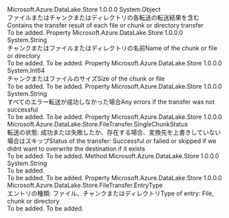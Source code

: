 <Type Name="SingleEntryTransferStatus" FullName="Microsoft.Azure.DataLake.Store.FileTransfer.SingleEntryTransferStatus">
  <TypeSignature Language="C#" Value="public class SingleEntryTransferStatus" />
  <TypeSignature Language="ILAsm" Value=".class public auto ansi beforefieldinit SingleEntryTransferStatus extends System.Object" />
  <TypeSignature Language="DocId" Value="T:Microsoft.Azure.DataLake.Store.FileTransfer.SingleEntryTransferStatus" />
  <TypeSignature Language="VB.NET" Value="Public Class SingleEntryTransferStatus" />
  <TypeSignature Language="F#" Value="type SingleEntryTransferStatus = class" />
  <AssemblyInfo>
    <AssemblyName>Microsoft.Azure.DataLake.Store</AssemblyName>
    <AssemblyVersion>1.0.0.0</AssemblyVersion>
  </AssemblyInfo>
  <Base>
    <BaseTypeName>System.Object</BaseTypeName>
  </Base>
  <Interfaces />
  <Docs>
    <summary>
            <span data-ttu-id="4425c-101">ファイルまたはチャンクまたはディレクトリの各転送の転送結果を含む</span><span class="sxs-lookup"><span data-stu-id="4425c-101">Contains the transfer result of each file or chunk or directory transfer</span></span>
            </summary>
    <remarks>To be added.</remarks>
  </Docs>
  <Members>
    <Member MemberName="EntryName">
      <MemberSignature Language="C#" Value="public string EntryName { get; }" />
      <MemberSignature Language="ILAsm" Value=".property instance string EntryName" />
      <MemberSignature Language="DocId" Value="P:Microsoft.Azure.DataLake.Store.FileTransfer.SingleEntryTransferStatus.EntryName" />
      <MemberSignature Language="VB.NET" Value="Public ReadOnly Property EntryName As String" />
      <MemberSignature Language="F#" Value="member this.EntryName : string" Usage="Microsoft.Azure.DataLake.Store.FileTransfer.SingleEntryTransferStatus.EntryName" />
      <MemberType>Property</MemberType>
      <AssemblyInfo>
        <AssemblyName>Microsoft.Azure.DataLake.Store</AssemblyName>
        <AssemblyVersion>1.0.0.0</AssemblyVersion>
      </AssemblyInfo>
      <ReturnValue>
        <ReturnType>System.String</ReturnType>
      </ReturnValue>
      <Docs>
        <summary>
            <span data-ttu-id="4425c-102">チャンクまたはファイルまたはディレクトリの名前</span><span class="sxs-lookup"><span data-stu-id="4425c-102">Name of the chunk or file or directory</span></span>
            </summary>
        <value>To be added.</value>
        <remarks>To be added.</remarks>
      </Docs>
    </Member>
    <Member MemberName="EntrySize">
      <MemberSignature Language="C#" Value="public long EntrySize { get; }" />
      <MemberSignature Language="ILAsm" Value=".property instance int64 EntrySize" />
      <MemberSignature Language="DocId" Value="P:Microsoft.Azure.DataLake.Store.FileTransfer.SingleEntryTransferStatus.EntrySize" />
      <MemberSignature Language="VB.NET" Value="Public ReadOnly Property EntrySize As Long" />
      <MemberSignature Language="F#" Value="member this.EntrySize : int64" Usage="Microsoft.Azure.DataLake.Store.FileTransfer.SingleEntryTransferStatus.EntrySize" />
      <MemberType>Property</MemberType>
      <AssemblyInfo>
        <AssemblyName>Microsoft.Azure.DataLake.Store</AssemblyName>
        <AssemblyVersion>1.0.0.0</AssemblyVersion>
      </AssemblyInfo>
      <ReturnValue>
        <ReturnType>System.Int64</ReturnType>
      </ReturnValue>
      <Docs>
        <summary>
            <span data-ttu-id="4425c-103">チャンクまたはファイルのサイズ</span><span class="sxs-lookup"><span data-stu-id="4425c-103">Size of the chunk or file</span></span>
            </summary>
        <value>To be added.</value>
        <remarks>To be added.</remarks>
      </Docs>
    </Member>
    <Member MemberName="Errors">
      <MemberSignature Language="C#" Value="public string Errors { get; }" />
      <MemberSignature Language="ILAsm" Value=".property instance string Errors" />
      <MemberSignature Language="DocId" Value="P:Microsoft.Azure.DataLake.Store.FileTransfer.SingleEntryTransferStatus.Errors" />
      <MemberSignature Language="VB.NET" Value="Public ReadOnly Property Errors As String" />
      <MemberSignature Language="F#" Value="member this.Errors : string" Usage="Microsoft.Azure.DataLake.Store.FileTransfer.SingleEntryTransferStatus.Errors" />
      <MemberType>Property</MemberType>
      <AssemblyInfo>
        <AssemblyName>Microsoft.Azure.DataLake.Store</AssemblyName>
        <AssemblyVersion>1.0.0.0</AssemblyVersion>
      </AssemblyInfo>
      <ReturnValue>
        <ReturnType>System.String</ReturnType>
      </ReturnValue>
      <Docs>
        <summary>
            <span data-ttu-id="4425c-104">すべてのエラー転送が成功しなかった場合</span><span class="sxs-lookup"><span data-stu-id="4425c-104">Any errors if the transfer was not successful</span></span>
            </summary>
        <value>To be added.</value>
        <remarks>To be added.</remarks>
      </Docs>
    </Member>
    <Member MemberName="Status">
      <MemberSignature Language="C#" Value="public Microsoft.Azure.DataLake.Store.FileTransfer.SingleChunkStatus Status { get; }" />
      <MemberSignature Language="ILAsm" Value=".property instance valuetype Microsoft.Azure.DataLake.Store.FileTransfer.SingleChunkStatus Status" />
      <MemberSignature Language="DocId" Value="P:Microsoft.Azure.DataLake.Store.FileTransfer.SingleEntryTransferStatus.Status" />
      <MemberSignature Language="VB.NET" Value="Public ReadOnly Property Status As SingleChunkStatus" />
      <MemberSignature Language="F#" Value="member this.Status : Microsoft.Azure.DataLake.Store.FileTransfer.SingleChunkStatus" Usage="Microsoft.Azure.DataLake.Store.FileTransfer.SingleEntryTransferStatus.Status" />
      <MemberType>Property</MemberType>
      <AssemblyInfo>
        <AssemblyName>Microsoft.Azure.DataLake.Store</AssemblyName>
        <AssemblyVersion>1.0.0.0</AssemblyVersion>
      </AssemblyInfo>
      <ReturnValue>
        <ReturnType>Microsoft.Azure.DataLake.Store.FileTransfer.SingleChunkStatus</ReturnType>
      </ReturnValue>
      <Docs>
        <summary>
            <span data-ttu-id="4425c-105">転送の状態: 成功または失敗したか、存在する場合、変換先を上書きしていない場合はスキップ</span><span class="sxs-lookup"><span data-stu-id="4425c-105">Status of the transfer: Successful or failed or skipped if we didnt want to overwrite the destination if it exists</span></span>
            </summary>
        <value>To be added.</value>
        <remarks>To be added.</remarks>
      </Docs>
    </Member>
    <Member MemberName="ToString">
      <MemberSignature Language="C#" Value="public override string ToString ();" />
      <MemberSignature Language="ILAsm" Value=".method public hidebysig virtual instance string ToString() cil managed" />
      <MemberSignature Language="DocId" Value="M:Microsoft.Azure.DataLake.Store.FileTransfer.SingleEntryTransferStatus.ToString" />
      <MemberSignature Language="VB.NET" Value="Public Overrides Function ToString () As String" />
      <MemberSignature Language="F#" Value="override this.ToString : unit -&gt; string" Usage="singleEntryTransferStatus.ToString " />
      <MemberType>Method</MemberType>
      <AssemblyInfo>
        <AssemblyName>Microsoft.Azure.DataLake.Store</AssemblyName>
        <AssemblyVersion>1.0.0.0</AssemblyVersion>
      </AssemblyInfo>
      <ReturnValue>
        <ReturnType>System.String</ReturnType>
      </ReturnValue>
      <Parameters />
      <Docs>
        <summary>To be added.</summary>
        <returns>To be added.</returns>
        <remarks>To be added.</remarks>
      </Docs>
    </Member>
    <Member MemberName="Type">
      <MemberSignature Language="C#" Value="public Microsoft.Azure.DataLake.Store.FileTransfer.EntryType Type { get; }" />
      <MemberSignature Language="ILAsm" Value=".property instance valuetype Microsoft.Azure.DataLake.Store.FileTransfer.EntryType Type" />
      <MemberSignature Language="DocId" Value="P:Microsoft.Azure.DataLake.Store.FileTransfer.SingleEntryTransferStatus.Type" />
      <MemberSignature Language="VB.NET" Value="Public ReadOnly Property Type As EntryType" />
      <MemberSignature Language="F#" Value="member this.Type : Microsoft.Azure.DataLake.Store.FileTransfer.EntryType" Usage="Microsoft.Azure.DataLake.Store.FileTransfer.SingleEntryTransferStatus.Type" />
      <MemberType>Property</MemberType>
      <AssemblyInfo>
        <AssemblyName>Microsoft.Azure.DataLake.Store</AssemblyName>
        <AssemblyVersion>1.0.0.0</AssemblyVersion>
      </AssemblyInfo>
      <ReturnValue>
        <ReturnType>Microsoft.Azure.DataLake.Store.FileTransfer.EntryType</ReturnType>
      </ReturnValue>
      <Docs>
        <summary>
            <span data-ttu-id="4425c-106">エントリの種類: ファイル、チャンクまたはディレクトリ</span><span class="sxs-lookup"><span data-stu-id="4425c-106">Type of entry: File, chunk or directory</span></span>
            </summary>
        <value>To be added.</value>
        <remarks>To be added.</remarks>
      </Docs>
    </Member>
  </Members>
</Type>